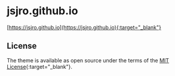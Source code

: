 # jsjro.github.io
[https://jsjro.github.io](https://jsjro.github.io){:target="_blank"}

## License
The theme is available as open source under the terms of the [MIT License](http://opensource.org/licenses/MIT){:target="_blank"}.
